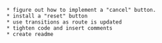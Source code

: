     * figure out how to implement a "cancel" button.
    * install a "reset" button
    * use transitions as route is updated
    * tighten code and insert comments
    * create readme
